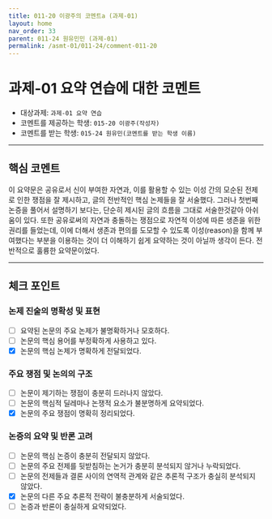 ```yaml
---
title: 011-20 이광주의 코멘트a (과제-01) 
layout: home
nav_order: 33
parent: 011-24 원유민민 (과제-01)
permalink: /asmt-01/011-24/comment-011-20
---
```


# 과제-01 요약 연습에 대한 코멘트

- 대상과제: `과제-01 요약 연습`
- 코멘트를 제공하는 학생: `015-20 이광주(작성자)` 
- 코멘트를 받는 학생: `015-24 원유민(코멘트를 받는 학생 이름)` 

---

## 핵심 코멘트

이 요약문은 공유로서 신이 부여한 자연과, 이를 활용할 수 있는 이성 간의 모순된 전제로 인한 쟁점을 잘 제시하고, 글의 전반적인 핵심 논제들을 잘 서술했다.
그러나 첫번째 논증을 풀어서 설명하기 보다는, 단순히 제시된 글의 흐름을 그대로 서술한것같아 아쉬움이 있다. 또한 공유로써의 자연과 충돌하는 쟁점으로 자연적 이성에 따른 생존을 위한 권리를 들었는데, 이에 더해서 생존과 편의를 도모할 수 있도록 이성(reason)을 함께 부여했다는 부분을 이용하는 것이 더 이해하기 쉽게 요약하는 것이 아닐까 생각이 든다. 전반적으로 훌륭한 요약문이었다. 


---

## 체크 포인트

### 논제 진술의 명확성 및 표현  
- [ ] 요약된 논문의 주요 논제가 불명확하거나 모호하다.  
- [ ] 논문의 핵심 용어를 부정확하게 사용하고 있다.  
- [x] 논문의 핵심 논제가 명확하게 전달되었다.  

### 주요 쟁점 및 논의의 구조  
- [ ] 논문이 제기하는 쟁점이 충분히 드러나지 않았다.  
- [ ] 논문의 핵심적 딜레마나 논쟁적 요소가 불분명하게 요약되었다.  
- [x] 논문의 주요 쟁점이 명확히 정리되었다.  

### 논증의 요약 및 반론 고려  
- [ ] 논문의 핵심 논증이 충분히 전달되지 않았다.  
- [ ] 논문의 주요 전제를 뒷받침하는 논거가 충분히 분석되지 않거나 누락되었다.  
- [ ] 논문의 전제들과 결론 사이의 연역적 관계와 같은 추론적 구조가 충실히 분석되지 않았다.  
- [x] 논문의 다른 주요 추론적 전략이 불충분하게 서술되었다.
- [ ] 논증과 반론이 충실하게 요약되었다. 